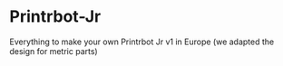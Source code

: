 Printrbot-Jr
============

Everything to make your own Printrbot Jr v1 in Europe (we adapted the design for metric parts)
